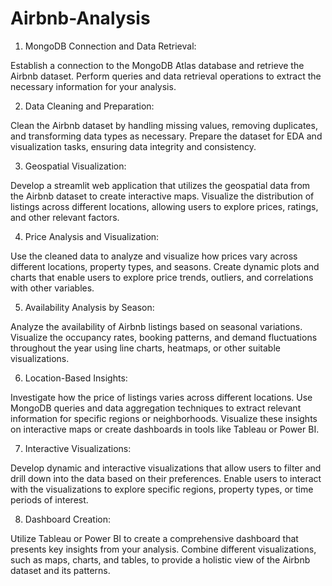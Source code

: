 # Airbnb-Analysis

1. MongoDB Connection and Data Retrieval:

Establish a connection to the MongoDB Atlas database and retrieve the Airbnb dataset. Perform queries and data retrieval operations to extract the necessary information for your analysis.

2. Data Cleaning and Preparation:

Clean the Airbnb dataset by handling missing values, removing duplicates, and transforming data types as necessary. Prepare the dataset for EDA and visualization tasks, ensuring data integrity and consistency.

3. Geospatial Visualization:

Develop a streamlit web application that utilizes  the geospatial data from the Airbnb dataset to create interactive maps. Visualize the distribution of listings across different locations, allowing users to explore prices, ratings, and other relevant factors.

4. Price Analysis and Visualization:

Use the cleaned data to analyze and visualize how prices vary across different locations, property types, and seasons. Create dynamic plots and charts that enable users to explore price trends, outliers, and correlations with other variables.

5. Availability Analysis by Season:

Analyze the availability of Airbnb listings based on seasonal variations. Visualize the occupancy rates, booking patterns, and demand fluctuations throughout the year using line charts, heatmaps, or other suitable visualizations.

6. Location-Based Insights:

Investigate how the price of listings varies across different locations. Use MongoDB queries and data aggregation techniques to extract relevant information for specific regions or neighborhoods. Visualize these insights on interactive maps or create dashboards in tools like Tableau or Power BI.

7. Interactive Visualizations: 

Develop dynamic and interactive visualizations that allow users to filter and drill down into the data based on their preferences. Enable users to interact with the visualizations to explore specific regions, property types, or time periods of interest.

8. Dashboard Creation:

Utilize Tableau or Power BI to create a comprehensive dashboard that presents key insights from your analysis. Combine different visualizations, such as maps, charts, and tables, to provide a holistic view of the Airbnb dataset and its patterns.
